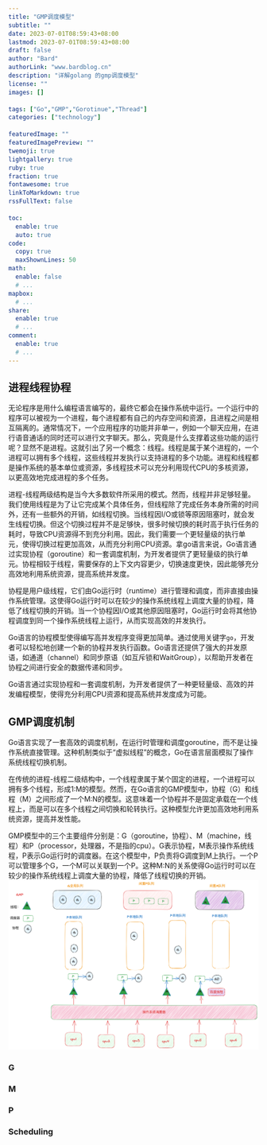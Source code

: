 ```yaml
---
title: "GMP调度模型"
subtitle: ""
date: 2023-07-01T08:59:43+08:00
lastmod: 2023-07-01T08:59:43+08:00
draft: false
author: "Bard"
authorLink: "www.bardblog.cn"
description: "详解golang 的gmp调度模型"
license: ""
images: []

tags: ["Go","GMP","Gorotinue","Thread"]
categories: ["technology"]

featuredImage: ""
featuredImagePreview: ""
twemoji: true
lightgallery: true
ruby: true
fraction: true
fontawesome: true
linkToMarkdown: true
rssFullText: false

toc:
  enable: true
  auto: true
code:
  copy: true
  maxShownLines: 50
math:
  enable: false
  # ...
mapbox:
  # ...
share:
  enable: true
  # ...
comment:
  enable: true
  # ...
---
```


<!--more-->
## 进程线程协程
无论程序是用什么编程语言编写的，最终它都会在操作系统中运行。一个运行中的程序可以被视为一个进程，每个进程都有自己的内存空间和资源，且进程之间是相互隔离的。通常情况下，一个应用程序的功能并非单一，例如一个聊天应用，在进行语音通话的同时还可以进行文字聊天。那么，究竟是什么支撑着这些功能的运行呢？显然不是进程。这就引出了另一个概念：线程。线程是属于某个进程的，一个进程可以拥有多个线程，这些线程并发执行以支持进程的多个功能。进程和线程都是操作系统的基本单位或资源，多线程技术可以充分利用现代CPU的多核资源，以更高效地完成进程的多个任务。

进程-线程两级结构是当今大多数软件所采用的模式。然而，线程并非足够轻量。我们使用线程是为了让它完成某个具体任务，但线程除了完成任务本身所需的时间外，还有一些额外的开销，如线程切换。当线程因I/O或锁等原因阻塞时，就会发生线程切换。但这个切换过程并不是足够快，很多时候切换的耗时高于执行任务的耗时，导致CPU资源得不到充分利用。因此，我们需要一个更轻量级的执行单元，使得切换过程更加高效，从而充分利用CPU资源。拿go语言来说，Go语言通过实现协程（goroutine）和一套调度机制，为开发者提供了更轻量级的执行单元。协程相较于线程，需要保存的上下文内容更少，切换速度更快，因此能够充分高效地利用系统资源，提高系统并发度。

协程是用户级线程，它们由Go运行时（runtime）进行管理和调度，而非直接由操作系统管理。这使得Go运行时可以在较少的操作系统线程上调度大量的协程，降低了线程切换的开销。当一个协程因I/O或其他原因阻塞时，Go运行时会将其他协程调度到同一个操作系统线程上运行，从而实现高效的并发执行。

Go语言的协程模型使得编写高并发程序变得更加简单。通过使用关键字`go`，开发者可以轻松地创建一个新的协程并发执行函数。Go语言还提供了强大的并发原语，如通道（channel）和同步原语（如互斥锁和WaitGroup），以帮助开发者在协程之间进行安全的数据传递和同步。

Go语言通过实现协程和一套调度机制，为开发者提供了一种更轻量级、高效的并发编程模型，使得充分利用CPU资源和提高系统并发度成为可能。
## GMP调度机制
Go语言实现了一套高效的调度机制，在运行时管理和调度goroutine，而不是让操作系统直接管理。这种机制类似于“虚拟线程”的概念，Go在语言层面模拟了操作系统线程切换机制。

在传统的进程-线程二级结构中，一个线程隶属于某个固定的进程，一个进程可以拥有多个线程，形成1:M的模型。然而，在Go语言的GMP模型中，协程（G）和线程（M）之间形成了一个M:N的模型。这意味着一个协程并不是固定承载在一个线程上，而是可以在多个线程之间切换和轮转执行。这种模型允许更加高效地利用系统资源，提高并发性能。

GMP模型中的三个主要组件分别是：G（goroutine，协程）、M（machine，线程）和P（processor，处理器，不是指的cpu）。G表示协程，M表示操作系统线程，P表示Go运行时的调度器。在这个模型中，P负责将G调度到M上执行。一个P可以管理多个G，一个M可以关联到一个P。这种M:N的关系使得Go运行时可以在较少的操作系统线程上调度大量的协程，降低了线程切换的开销。
![GMP](gmp.png "GMP调度机制")
### G

### M
### P
### Scheduling
